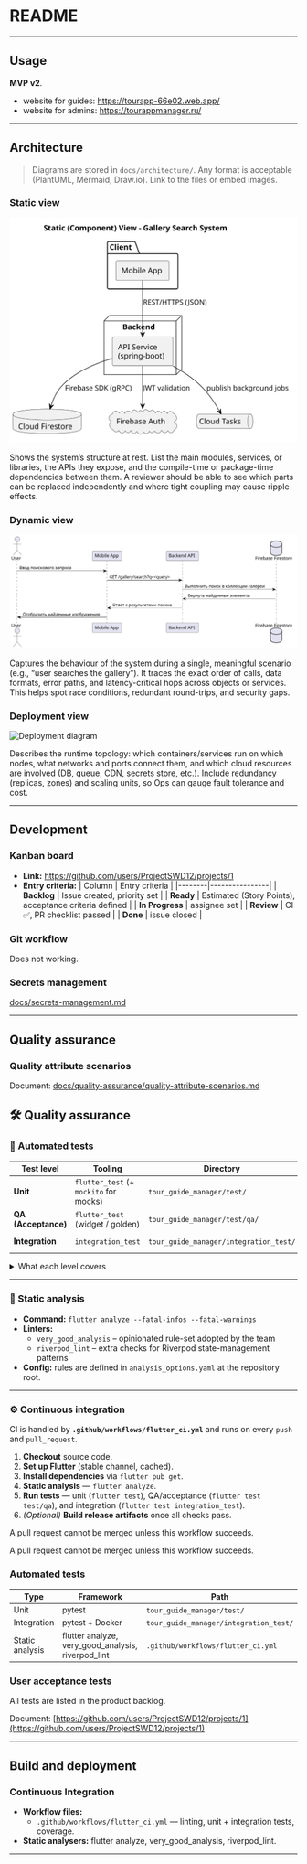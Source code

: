 # README

---

## Usage

**MVP v2**. 
- website for guides: https://tourapp-66e02.web.app/
- website for admins: https://tourappmanager.ru/

---

## Architecture

> Diagrams are stored in `docs/architecture/`. Any format is acceptable (PlantUML, Mermaid, Draw.io). Link to the files or embed images.

### Static view

![Component diagram](docs/architecture/StaticView.svg)

Shows the system’s structure at rest. List the main modules, services, or libraries, the APIs they expose, and the compile-time or package-time dependencies between them. A reviewer should be able to see which parts can be replaced independently and where tight coupling may cause ripple effects.

### Dynamic view

![Sequence diagram](docs/architecture/DynamicView.svg)

Captures the behaviour of the system during a single, meaningful scenario (e.g., “user searches the gallery”). It traces the exact order of calls, data formats, error paths, and latency-critical hops across objects or services. This helps spot race conditions, redundant round-trips, and security gaps.

### Deployment view

![Deployment diagram](docs/architecture/DeploymentView.svg)

Describes the runtime topology: which containers/services run on which nodes, what networks and ports connect them, and which cloud resources are involved (DB, queue, CDN, secrets store, etc.). Include redundancy (replicas, zones) and scaling units, so Ops can gauge fault tolerance and cost.

---

## Development

### Kanban board

- **Link:** <https://github.com/users/ProjectSWD12/projects/1>
- **Entry criteria:**
  | Column | Entry criteria |
  |--------|----------------|
  | **Backlog** | Issue created, priority set |
  | **Ready**   | Estimated (Story Points), acceptance criteria defined |
  | **In Progress** | assignee set |
  | **Review** | CI ✅, PR checklist passed |
  | **Done** | issue closed |

### Git workflow
Does not working.

### Secrets management

[docs/secrets-management.md](docs/secrets-management.md)

---

## Quality assurance

### Quality attribute scenarios

Document: [docs/quality-assurance/quality-attribute-scenarios.md](docs/quality-assurance/quality-attribute-scenarios.md)

## 🛠️ Quality assurance

### 🔬 Automated tests
| Test level | Tooling | Directory | Local command |
|------------|---------|-----------|---------------|
| **Unit** | `flutter_test` (+ `mockito` for mocks) | `tour_guide_manager/test/` | `flutter test` |
| **QA (Acceptance)** | `flutter_test` (widget / golden) | `tour_guide_manager/test/qa/` | `flutter test test/qa` |
| **Integration** | `integration_test` | `tour_guide_manager/integration_test/` | `flutter test integration_test` |

<details>
<summary>What each level covers</summary>

* **Unit** – isolated Dart classes, widgets and functions; external dependencies are mocked.  
* **QA / Acceptance** – higher-level widget or golden tests that validate complete UI flows against product requirements.  
* **Integration** – ensures multiple layers work together on a real/emulated device using the Flutter `integration_test` harness.
</details>

---

### 🧹 Static analysis
* **Command:** `flutter analyze --fatal-infos --fatal-warnings`  
* **Linters:**  
  * `very_good_analysis` – opinionated rule-set adopted by the team  
  * `riverpod_lint` – extra checks for Riverpod state-management patterns  
* **Config:** rules are defined in `analysis_options.yaml` at the repository root.

---

### ⚙️ Continuous integration
CI is handled by **`.github/workflows/flutter_ci.yml`** and runs on every `push` and `pull_request`.

1. **Checkout** source code.  
2. **Set up Flutter** (stable channel, cached).  
3. **Install dependencies** via `flutter pub get`.  
4. **Static analysis** — `flutter analyze`.  
5. **Run tests** — unit (`flutter test`), QA/acceptance (`flutter test test/qa`), and integration (`flutter test integration_test`).  
6. *(Optional)* **Build release artifacts** once all checks pass.

A pull request cannot be merged unless this workflow succeeds.


A pull request cannot be merged unless this workflow succeeds.


### Automated tests

| Type | Framework | Path |
|------|-----------|------|
| Unit | pytest | `tour_guide_manager/test/` |
| Integration | pytest + Docker | `tour_guide_manager/integration_test/` |
| Static analysis | flutter analyze, very_good_analysis, riverpod_lint | `.github/workflows/flutter_ci.yml` |

### User acceptance tests
All tests are listed in the product backlog.

Document: [https://github.com/users/ProjectSWD12/projects/1](https://github.com/users/ProjectSWD12/projects/1)

---

## Build and deployment

### Continuous Integration

- **Workflow files:**
  - `.github/workflows/flutter_ci.yml` — linting, unit + integration tests, coverage.
- **Static analysers:** flutter analyze, very_good_analysis, riverpod_lint.

---
